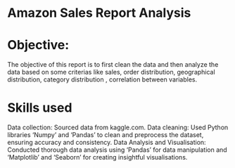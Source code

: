 # Amazon Sales Report Analysis
# Objective:
The objective of this report is to first clean the data and then analyze the data based on some criterias like sales, order distribution, geographical distribution, category distribution , correlation between variables.
# Skills used
Data collection:  Sourced data from kaggle.com.
Data cleaning: Used Python libraries ‘Numpy’ and ‘Pandas’ to clean and preprocess the dataset, ensuring accuracy and consistency.
Data Analysis and Visualisation: Conducted thorough data analysis using ‘Pandas’ for data manipulation and ‘Matplotlib’ and ‘Seaborn’ for creating insightful visualisations.
